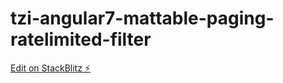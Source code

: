 # tzi-angular7-mattable-paging-ratelimited-filter

[Edit on StackBlitz ⚡️](https://stackblitz.com/edit/tzi-angular7-mattable-paging-ratelimited-filter)